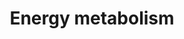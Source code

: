 ---
annotations:
- type: Pathway Ontology
  value: energy metabolic pathway
authors:
- MXFKosho
- AlexanderPico
- Jildau
- MaintBot
- Khanspers
- Egonw
- DeSl
- Marvin M2
- Eweitz
description: '"The PPARGC1A protein is a transcriptional coactivator that regulates
  the genes involved in energy metabolism. This protein interacts with the nuclear
  receptor PPARG, which permits the interaction of this protein with multiple transcription
  factors. This protein can interact with, and regulate the activities of, cAMP response
  element binding protein (CREB) and nuclear respiratory factors (NRFs). It provides
  a direct link between external physiological stimuli and the regulation of mitochondrial  biogenesis,
  and is a major factor that regulates muscle fiber type determination. This protein
  may be also involved in controlling blood pressure, regulating cellular cholesterol
  homoeostasis, and the development of obesity."  Description source: Wikipedia ([[wikipedia:PPARGC1A]])  Proteins
  on this pathway have targeted assays available via the [https://assays.cancer.gov/available_assays?wp_id=WP1541
  CPTAC Assay Portal]'
last-edited: 2021-05-22
organisms:
- Homo sapiens
redirect_from:
- /index.php/Pathway:WP1541
- /instance/WP1541
schema-jsonld:
- '@context': https://schema.org/
  '@id': https://wikipathways.github.io/pathways/WP1541.html
  '@type': Dataset
  creator:
    '@type': Organization
    name: WikiPathways
  description: '"The PPARGC1A protein is a transcriptional coactivator that regulates
    the genes involved in energy metabolism. This protein interacts with the nuclear
    receptor PPARG, which permits the interaction of this protein with multiple transcription
    factors. This protein can interact with, and regulate the activities of, cAMP
    response element binding protein (CREB) and nuclear respiratory factors (NRFs).
    It provides a direct link between external physiological stimuli and the regulation
    of mitochondrial  biogenesis, and is a major factor that regulates muscle fiber
    type determination. This protein may be also involved in controlling blood pressure,
    regulating cellular cholesterol homoeostasis, and the development of obesity."  Description
    source: Wikipedia ([[wikipedia:PPARGC1A]])  Proteins on this pathway have targeted
    assays available via the [https://assays.cancer.gov/available_assays?wp_id=WP1541
    CPTAC Assay Portal]'
  keywords:
  - PRKAG1
  - RXRA
  - PRKAG2
  - NCOA1
  - NRF1
  - PPRC1
  - CAMK4
  - MYBBP1A
  - MED1
  - PPARA
  - PRKAB1
  - UCP2
  - PRKAA2
  - PRKAB2
  - MAPK14
  - HDAC1
  - Unknown Transcription Factors
  - PPARD
  - FOXO3
  - UCP3
  - CAMK2G
  - PPARGC1B
  - MEF2B
  - PPP3CC
  - PPP3R1
  - PPARG
  - Acetyl
  - ATF2
  - 'Unknown Transcription Factors '
  - ESRRA
  - PPP3CB
  - SIRT1
  - FOXO1
  - PRMT1
  - GSK3B
  - PPARGC1A
  - GABPA
  - MEF2A
  - MEF2C
  - EP300
  - PPP3CA
  - TFB2M
  - CREB1
  - PRKAA1
  - MEF2D
  - TFAM
  - SIRT3
  - PRKAG3
  - PPP3R2
  - TFB1M
  license: CC0
  name: Energy metabolism
seo: CreativeWork
title: Energy metabolism
wpid: WP1541
---